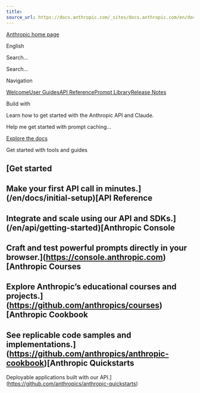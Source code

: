 ```yaml
---
title: 
source_url: https://docs.anthropic.com/_sites/docs.anthropic.com/en/docs/build-with-claude/batch-processing/
---
```


[Anthropic home page](/)

English

Search...

Search...

Navigation

[Welcome](/en/home)[User Guides](/en/docs/welcome)[API Reference](/en/api/getting-started)[Prompt Library](/en/prompt-library/library)[Release Notes](/en/release-notes/overview)

Build with

Learn how to get started with the Anthropic API and Claude.

Help me get started with prompt caching…

[Explore the docs](/en/docs/welcome)

Get started with tools and guides

[Get started
-----------

Make your first API call in minutes.](/en/docs/initial-setup)[API Reference
-------------

Integrate and scale using our API and SDKs.](/en/api/getting-started)[Anthropic Console
-----------------

Craft and test powerful prompts directly in your browser.](https://console.anthropic.com)[Anthropic Courses
-----------------

Explore Anthropic’s educational courses and projects.](https://github.com/anthropics/courses)[Anthropic Cookbook
------------------

See replicable code samples and implementations.](https://github.com/anthropics/anthropic-cookbook)[Anthropic Quickstarts
---------------------

Deployable applications built with our API.](https://github.com/anthropics/anthropic-quickstarts)